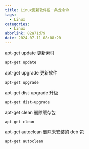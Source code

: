 ```yaml
---
title: Linux更新软件包一条龙命令
tags:
  - Linux
categories:
  - Linux
abbrlink: 82a71d79
date: 2024-07-11 08:08:20
---
```


apt-get update 更新索引

```bash
apt-get update
```

apt-get upgrade 更新软件

```bash
apt-get upgrade
```

apt-get dist-upgrade 升级

```bash
apt-get dist-upgrade
```

apt-get clean 删除缓存包

```bash
apt-get clean
```

apt-get autoclean 删除未安装的 deb 包

```bash
apt-get autoclean
```

